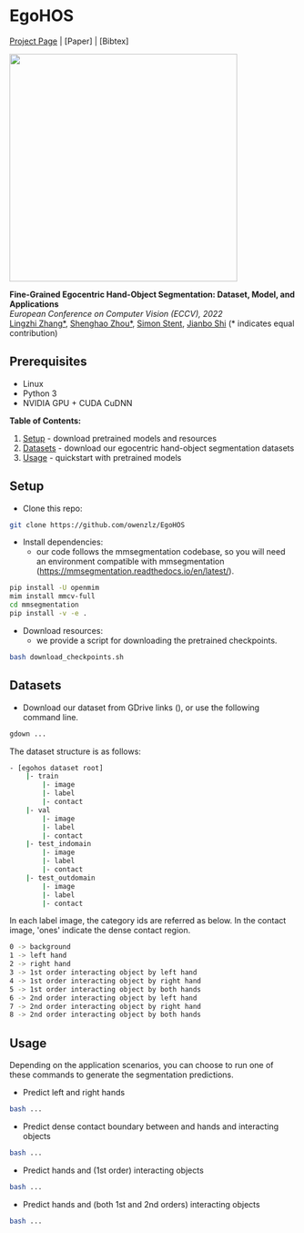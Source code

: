 # EgoHOS
[Project Page](https://chail.github.io/latent-composition/) |  [Paper] | [Bibtex]

<img src="https://github.com/owenzlz/EgoHOS/blob/main/stitch.gif" style="width:400px;">

**Fine-Grained Egocentric Hand-Object Segmentation: Dataset, Model, and Applications**\
*European Conference on Computer Vision (ECCV), 2022*\
[Lingzhi Zhang*](https://owenzlz.github.io/), [Shenghao Zhou*](https://scholar.google.com/citations?user=kWdwbUYAAAAJ&hl=en), [Simon Stent](https://scholar.google.com/citations?user=f3aij5UAAAAJ&hl=en), [Jianbo Shi](https://www.cis.upenn.edu/~jshi/) (* indicates equal contribution)

## Prerequisites
- Linux
- Python 3
- NVIDIA GPU + CUDA CuDNN

**Table of Contents:**<br>
1. [Setup](#setup) - download pretrained models and resources
2. [Datasets](#datasets) - download our egocentric hand-object segmentation datasets
3. [Usage](#pretrained) - quickstart with pretrained models<br>


## Setup
- Clone this repo:
```bash
git clone https://github.com/owenzlz/EgoHOS
```

- Install dependencies:
	- our code follows the mmsegmentation codebase, so you will need an environment compatible with mmsegmentation (https://mmsegmentation.readthedocs.io/en/latest/).
```bash
pip install -U openmim
mim install mmcv-full
cd mmsegmentation
pip install -v -e .
```

- Download resources:
	- we provide a script for downloading the pretrained checkpoints. 
```bash
bash download_checkpoints.sh
```


## Datasets
- Download our dataset from GDrive links (), or use the following command line.
```bash
gdown ...
```

The dataset structure is as follows: 
```bash
- [egohos dataset root]
    |- train
        |- image
        |- label
        |- contact
    |- val 
        |- image
        |- label
        |- contact
    |- test_indomain
        |- image
        |- label
        |- contact
    |- test_outdomain
        |- image
        |- label
        |- contact
```

In each label image, the category ids are referred as below. In the contact image, 'ones' indicate the dense contact region.  
```bash
0 -> background
1 -> left hand
2 -> right hand
3 -> 1st order interacting object by left hand
4 -> 1st order interacting object by right hand
5 -> 1st order interacting object by both hands
6 -> 2nd order interacting object by left hand
7 -> 2nd order interacting object by right hand
8 -> 2nd order interacting object by both hands
```

## Usage

Depending on the application scenarios, you can choose to run one of these commands to generate the segmentation predictions. 

- Predict left and right hands
```bash
bash ...
```

- Predict dense contact boundary between and hands and interacting objects
```bash
bash ...
```

- Predict hands and (1st order) interacting objects 
```bash
bash ...
```

- Predict hands and (both 1st and 2nd orders) interacting objects 
```bash
bash ...
```
